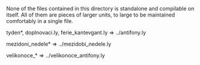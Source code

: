 None of the files contained in this directory is standalone
and compilable on itself. All of them are pieces of larger units,
to large to be maintained comfortably in a single file.

  tyden*, doplnovaci.ly, ferie_kantevgant.ly => ../antifony.ly

  mezidoni_nedele* => ../mezidobi_nedele.ly

  velikonoce_* => ../velikonoce_antifony.ly
